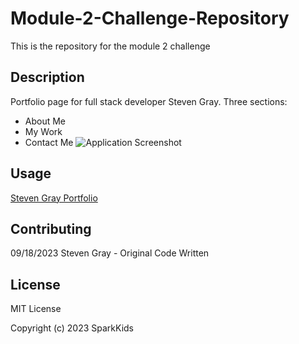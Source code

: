 # Module-2-Challenge-Repository
This is the repository for the module 2 challenge

## Description

Portfolio page for full stack developer Steven Gray. Three sections:
- About Me
- My Work
- Contact Me
![Application Screenshot](assets\images\Screenshot-2023-09-19-Steven-Gray-Portfolio.png)

## Usage

[Steven Gray Portfolio](https://sparkkids.github.io/Module-2-Challenge-Repository/)

## Contributing

09/18/2023 Steven Gray - Original Code Written

## License

MIT License

Copyright (c) 2023 SparkKids
